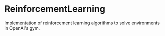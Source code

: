 # ReinforcementLearning

Implementation of reinforcement learning algorithms to solve environments in OpenAI's gym.